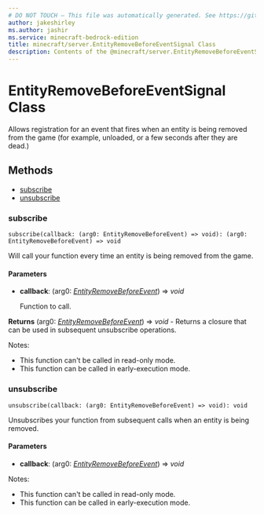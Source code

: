 ```yaml
---
# DO NOT TOUCH — This file was automatically generated. See https://github.com/mojang/minecraftapidocsgenerator to modify descriptions, examples, etc.
author: jakeshirley
ms.author: jashir
ms.service: minecraft-bedrock-edition
title: minecraft/server.EntityRemoveBeforeEventSignal Class
description: Contents of the @minecraft/server.EntityRemoveBeforeEventSignal class.
---
```

# EntityRemoveBeforeEventSignal Class

Allows registration for an event that fires when an entity is being removed from  the game (for example, unloaded, or a few seconds after they are dead.)

## Methods
- [subscribe](#subscribe)
- [unsubscribe](#unsubscribe)

### **subscribe**
`
subscribe(callback: (arg0: EntityRemoveBeforeEvent) => void): (arg0: EntityRemoveBeforeEvent) => void
`

Will call your function every time an entity is being removed from the game.

#### **Parameters**
- **callback**: (arg0: [*EntityRemoveBeforeEvent*](EntityRemoveBeforeEvent.md)) => *void*
  
  Function to call.

**Returns** (arg0: [*EntityRemoveBeforeEvent*](EntityRemoveBeforeEvent.md)) => *void* - Returns a closure that can be used in subsequent unsubscribe operations.
  
Notes:
- This function can't be called in read-only mode.
- This function can be called in early-execution mode.

### **unsubscribe**
`
unsubscribe(callback: (arg0: EntityRemoveBeforeEvent) => void): void
`

Unsubscribes your function from subsequent calls when an entity is being removed.

#### **Parameters**
- **callback**: (arg0: [*EntityRemoveBeforeEvent*](EntityRemoveBeforeEvent.md)) => *void*
  
Notes:
- This function can't be called in read-only mode.
- This function can be called in early-execution mode.
